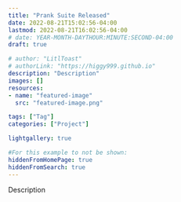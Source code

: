 ```yaml
---
title: "Prank Suite Released"
date: 2022-08-21T15:02:56-04:00
lastmod: 2022-08-21T16:02:56-04:00
# date: YEAR-MONTH-DAYTHOUR:MINUTE:SECOND-04:00
draft: true

# author: "LitlToast"
# authorLink: "https://higgy999.github.io"
description: "Description"
images: []
resources:
- name: "featured-image"
  src: "featured-image.png"

tags: ["Tag"]
categories: ["Project"]

lightgallery: true

#For this example to not be shown:
hiddenFromHomePage: true
hiddenFromSearch: true
---
```


Description

<!--more-->

